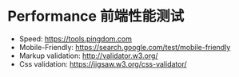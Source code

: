 # Performance 前端性能测试

- Speed: <https://tools.pingdom.com>
- Mobile-Friendly: <https://search.google.com/test/mobile-friendly>
- Markup validation: <http://validator.w3.org/>
- Css validation: <https://jigsaw.w3.org/css-validator/>
